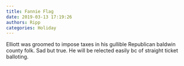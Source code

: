 ```yaml
---
title: Fannie Flag
date: 2019-03-13 17:19:26
authors: Ripp
categories: Holiday
---
```


 Elliott was groomed to impose taxes in his gullible Republican baldwin county folk.
Sad but true. He will be relected easily bc of straight ticket balloting.